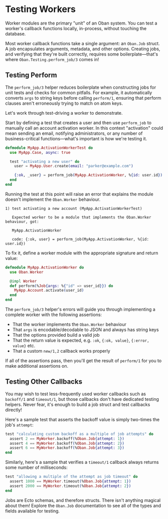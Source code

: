 # Testing Workers

Worker modules are the primary "unit" of an Oban system. You can test a worker's
callback functions locally, in-process, without touching the database.

Most worker callback functions take a single argument: an `Oban.Job` struct. A
job encapsulates arguments, metadata, and other options. Creating jobs, and
verifying that they're built correctly, requires some boilerplate—that's where
`Oban.Testing.perform_job/3` comes in!

## Testing Perform

The `perform_job/3` helper reduces boilerplate when constructing jobs for unit
tests and checks for common pitfalls. For example, it automatically converts
`args` to string keys before calling `perform/1`, ensuring that perform clauses
aren't erroneously trying to match on atom keys.

Let's work through test-driving a worker to demonstrate.

Start by defining a test that creates a user and then use `perform_job` to
manually call an account activation worker. In this context "activation" could
mean sending an email, notifying administrators, or any number of
business-critical functions—what's important is how we're testing it.

```elixir
defmodule MyApp.ActivationWorkerTest do
  use MyApp.Case, async: true

  test "activating a new user" do
    user = MyApp.User.create(email: "parker@example.com")

    {:ok, _user} = perform_job(MyApp.ActivationWorker, %{id: user.id})
  end
end
```

Running the test at this point will raise an error that explains the module
doesn't implement the `Oban.Worker` behaviour.

```text
1) test activating a new account (MyApp.ActivationWorkerTest)

   Expected worker to be a module that implements the Oban.Worker behaviour, got:

   MyApp.ActivationWorker

   code: {:ok, user} = perform_job(MyApp.ActivationWorker, %{id: user.id})
```

To fix it, define a worker module with the appropriate signature and return
value:

```elixir
defmodule MyApp.ActivationWorker do
  use Oban.Worker

  @impl Worker
  def perform(%Job{args: %{"id" => user_id}}) do
    MyApp.Account.activate(user_id)
  end
end
```

The `perform_job/3` helper's errors will guide you through implementing a
complete worker with the following assertions:

* That the worker implements the `Oban.Worker` behaviour
* That `args` is encodable/decodable to JSON and always has string keys
* That the options provided build a valid job
* That the return value is expected, e.g. `:ok`, `{:ok, value}`, `{:error, value}` etc.
* That a custom `new/1,2` callback works properly

If all of the assertions pass, then you'll get the result of `perform/1` for you
to make additional assertions on.

## Testing Other Callbacks

You may wish to test less-frequently used worker callbacks such as `backoff/1`
and `timeout/1`, but those callbacks don't have dedicated testing helpers.
Never fear, it's enough to build a job struct and test callbacks directly!

Here's a sample test that asserts the backoff value is simply two-times the
job's `attempt`:

```elixir
test "calculating custom backoff as a multiple of job attempts" do
  assert 2 == MyWorker.backoff(%Oban.Job{attempt: 1})
  assert 4 == MyWorker.backoff(%Oban.Job{attempt: 2})
  assert 6 == MyWorker.backoff(%Oban.Job{attempt: 3})
end
```

Similarly, here's a sample that verifies a `timeout/1` callback always returns
some number of milliseconds:

```elixir
test "allowing a multiple of the attempt as job timeout" do
  assert 1000 == MyWorker.timeout(%Oban.Job{attempt: 1})
  assert 2000 == MyWorker.timeout(%Oban.Job{attempt: 2})
end
```

Jobs are Ecto schemas, and therefore structs. There isn't anything magical about
them! Explore the `Oban.Job` documentation to see all of the types and fields
available for testing.
